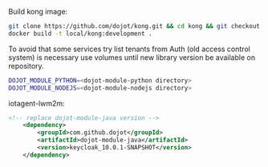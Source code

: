 Build kong image:

```bash
git clone https://github.com/dojot/kong.git && cd kong && git checkout keycloak_10.0.1
docker build -t local/kong:development .
```

To avoid that some services try list tenants from Auth (old access control system) is necessary use volumes until new library version be available on repository.

```bash
DOJOT_MODULE_PYTHON=<dojot-module-python directory>
DOJOT_MODULE_NODEJS=<dojot-module-nodejs directory>
```

iotagent-lwm2m:

```xml
<!-- replace dojot-module-java version -->
    <dependency>
        <groupId>com.github.dojot</groupId>
        <artifactId>dojot-module-java</artifactId>
        <version>keycloak_10.0.1-SNAPSHOT</version>
    </dependency>
```
